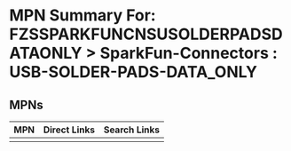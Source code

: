 



# MPN Summary For: FZSSPARKFUNCNSUSOLDERPADSDATAONLY > SparkFun-Connectors : USB-SOLDER-PADS-DATA_ONLY

## MPNs
  

|MPN|Direct Links|Search Links|
| :--- | :--- | :--- |
||||
